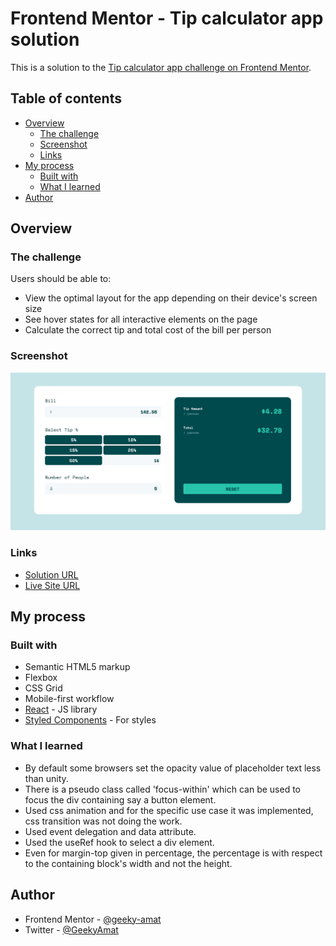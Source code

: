 # Frontend Mentor - Tip calculator app solution

This is a solution to the [Tip calculator app challenge on Frontend Mentor](https://www.frontendmentor.io/challenges/tip-calculator-app-ugJNGbJUX).

## Table of contents

- [Overview](#overview)
  - [The challenge](#the-challenge)
  - [Screenshot](#screenshot)
  - [Links](#links)
- [My process](#my-process)
  - [Built with](#built-with)
  - [What I learned](#what-i-learned)
- [Author](#author)

## Overview

### The challenge

Users should be able to:

- View the optimal layout for the app depending on their device's screen size
- See hover states for all interactive elements on the page
- Calculate the correct tip and total cost of the bill per person

### Screenshot

![](./screenshot_desktop.png)


### Links

- [Solution URL](https://github.com/geeky-amat/tip-calculator-app-react)
- [Live Site URL](https://geeky-amat.github.io/tip-calculator-app-react/)

## My process

### Built with

- Semantic HTML5 markup
- Flexbox
- CSS Grid
- Mobile-first workflow
- [React](https://reactjs.org/) - JS library
- [Styled Components](https://styled-components.com/) - For styles

### What I learned

- By default some browsers set the opacity value of placeholder text less than unity.
- There is a pseudo class called 'focus-within' which can be used to focus the div containing say a button element.
- Used css animation and for the specific use case it was implemented, css transition was not doing the work.
- Used event delegation and data attribute.
- Used the useRef hook to select a div element.
- Even for margin-top given in percentage, the percentage is with respect to the containing block's width and not the height.


## Author

- Frontend Mentor - [@geeky-amat](https://www.frontendmentor.io/profile/geeky-amat)
- Twitter - [@GeekyAmat](https://www.twitter.com/GeekyAmat)
